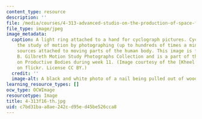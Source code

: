 ```yaml
---
content_type: resource
description: ''
file: /media/courses/4-313-advanced-studio-on-the-production-of-space-fall-2016/c7bd31baa8ae242cd95ed45be526cca8_4-313f16-th.jpg
file_type: image/jpeg
image_metadata:
  caption: A light ring attached to a hand for cyclograph pictures. Cyclography is
    the study of motion by photographing (up to hundreds of times a minute) light
    sources attached to moving parts of the human body. This image is from the Frank
    B. Gilbreth Motion Study Photographs Collection and is a part of the discussion
    on Productive Bodies during week 11. (Image courtesy of the [Kheel Center](https://flic.kr/p/93yy4L)
    on flickr. License CC BY.)
  credit: ''
  image-alt: A black and white photo of a nail being pulled out of wood with a hammer.
learning_resource_types: []
ocw_type: OCWImage
resourcetype: Image
title: 4-313f16-th.jpg
uid: c7bd31ba-a8ae-242c-d95e-d45be526cca8
---
```

